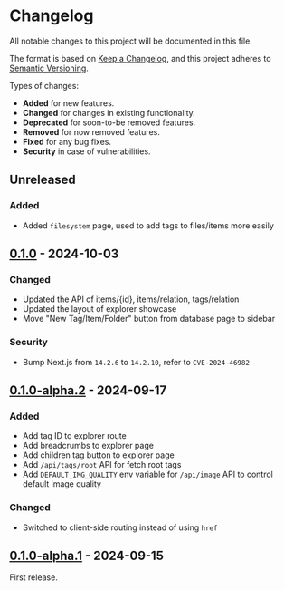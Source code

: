 # Changelog

All notable changes to this project will be documented in this file.

The format is based on [Keep a Changelog](https://keepachangelog.com/en/1.1.0/),
and this project adheres to [Semantic Versioning](https://semver.org/spec/v2.0.0.html).

Types of changes:

- **Added** for new features.
- **Changed** for changes in existing functionality.
- **Deprecated** for soon-to-be removed features.
- **Removed** for now removed features.
- **Fixed** for any bug fixes.
- **Security** in case of vulnerabilities.

## Unreleased

### Added

- Added `filesystem` page, used to add tags to files/items more easily

## [0.1.0] - 2024-10-03

### Changed

- Updated the API of items/{id}, items/relation, tags/relation
- Updated the layout of explorer showcase
- Move "New Tag/Item/Folder" button from database page to sidebar

### Security

- Bump Next.js from `14.2.6` to `14.2.10`, refer to `CVE-2024-46982`

## [0.1.0-alpha.2] - 2024-09-17

### Added

- Add tag ID to explorer route
- Add breadcrumbs to explorer page
- Add children tag button to explorer page
- Add `/api/tags/root` API for fetch root tags
- Add `DEFAULT_IMG_QUALITY` env variable for `/api/image` API to control default image quality

### Changed

- Switched to client-side routing instead of using `href`

## [0.1.0-alpha.1] - 2024-09-15

First release.

[0.1.0]: https://github.com/ziteh/hie/releases/tag/v0.1.0
[0.1.0-alpha.2]: https://github.com/ziteh/hie/releases/tag/v0.1.0-alpha.2
[0.1.0-alpha.1]: https://github.com/ziteh/hie/releases/tag/v0.1.0-alpha.1
